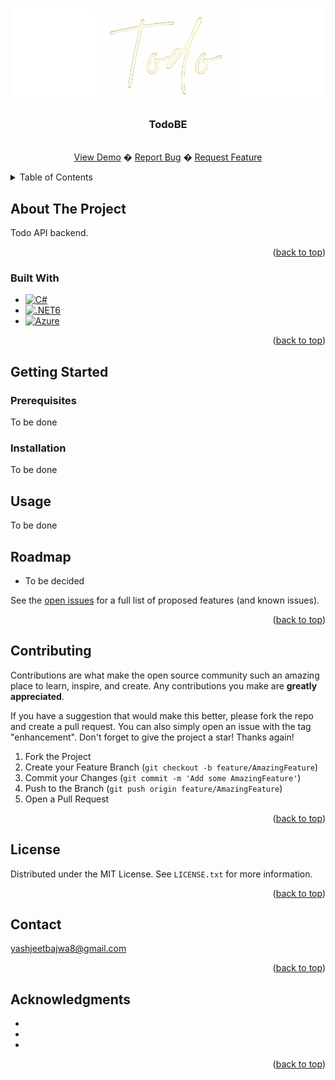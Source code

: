 <a name="readme-top"></a>
<!-- PROJECT LOGO -->
<br />
<div align="center">
  <a href="https://github.com/BroYash/TodoBE">
    <img src="images/logo.png" alt="Logo" width="500" height="149">
  </a>

<h3 align="center">TodoBE</h3>

  <p align="center">
    <br />
    <a href="https://github.com/BroYash/TodoBE">View Demo</a>
    �
    <a href="https://github.com/BroYash/TodoBE/issues">Report Bug</a>
    �
    <a href="https://github.com/BroYash/TodoBE/issues">Request Feature</a>
  </p>
</div>



<!-- TABLE OF CONTENTS -->
<details>
  <summary>Table of Contents</summary>
  <ol>
    <li>
      <a href="#about-the-project">About The Project</a>
      <ul>
        <li><a href="#built-with">Built With</a></li>
      </ul>
    </li>
    <li>
      <a href="#getting-started">Getting Started</a>
      <ul>
        <li><a href="#prerequisites">Prerequisites</a></li>
        <li><a href="#installation">Installation</a></li>
      </ul>
    </li>
    <li><a href="#usage">Usage</a></li>
    <li><a href="#roadmap">Roadmap</a></li>
    <li><a href="#contributing">Contributing</a></li>
    <li><a href="#license">License</a></li>
    <li><a href="#contact">Contact</a></li>
    <li><a href="#acknowledgments">Acknowledgments</a></li>
  </ol>
</details>


<!-- ABOUT THE PROJECT -->
## About The Project

Todo API backend.

<p align="right">(<a href="#readme-top">back to top</a>)</p>


### Built With

* [![C#][C#-icon]][C#-url]
* [![.NET6][.NET6-icon]][.NET6-url]
* [![Azure][Azure-icon]][Azure-url]


<p align="right">(<a href="#readme-top">back to top</a>)</p>



<!-- GETTING STARTED -->
## Getting Started

### Prerequisites

To be done


### Installation

To be done


<!-- USAGE EXAMPLES -->
## Usage

To be done


<!-- ROADMAP -->
## Roadmap

- To be decided

See the [open issues](https://github.com/BroYash/TodoBE/issues) for a full list of proposed features (and known issues).

<p align="right">(<a href="#readme-top">back to top</a>)</p>


<!-- CONTRIBUTING -->
## Contributing

Contributions are what make the open source community such an amazing place to learn, inspire, and create. Any contributions you make are **greatly appreciated**.

If you have a suggestion that would make this better, please fork the repo and create a pull request. You can also simply open an issue with the tag "enhancement".
Don't forget to give the project a star! Thanks again!

1. Fork the Project
2. Create your Feature Branch (`git checkout -b feature/AmazingFeature`)
3. Commit your Changes (`git commit -m 'Add some AmazingFeature'`)
4. Push to the Branch (`git push origin feature/AmazingFeature`)
5. Open a Pull Request

<p align="right">(<a href="#readme-top">back to top</a>)</p>



<!-- LICENSE -->
## License

Distributed under the MIT License. See `LICENSE.txt` for more information.

<p align="right">(<a href="#readme-top">back to top</a>)</p>

<!-- CONTACT -->
## Contact

yashjeetbajwa8@gmail.com

<p align="right">(<a href="#readme-top">back to top</a>)</p>

<!-- ACKNOWLEDGMENTS -->
## Acknowledgments

* []()
* []()
* []()

<p align="right">(<a href="#readme-top">back to top</a>)</p>


<!-- MARKDOWN LINKS & IMAGES -->
<!-- https://www.markdownguide.org/basic-syntax/#reference-style-links -->
[contributors-shield]: https://img.shields.io/github/contributors/BroYash/TodoBE.svg?style=for-the-badge
[contributors-url]: https://github.com/BroYash/TodoBE/graphs/contributors
[forks-shield]: https://img.shields.io/github/forks/BroYash/TodoBE.svg?style=for-the-badge
[forks-url]: https://github.com/BroYash/TodoBE/network/members
[stars-shield]: https://img.shields.io/github/stars/BroYash/TodoBE.svg?style=for-the-badge
[stars-url]: https://github.com/BroYash/TodoBE/stargazers
[issues-shield]: https://img.shields.io/github/issues/BroYash/TodoBE.svg?style=for-the-badge
[issues-url]: https://github.com/BroYash/TodoBE/issues
[license-shield]: https://img.shields.io/github/license/BroYash/TodoBE.svg?style=for-the-badge
[license-url]: https://github.com/BroYash/TodoBE/blob/master/LICENSE.txt
[C#-icon]: https://img.shields.io/badge/-C%23-blueviolet
[C#-url]: learn.microsoft.com/en-us/dotnet/csharp/
[.NET6-icon]: https://img.shields.io/badge/-.NET-blue
[.NET6-url]: dotnet.microsoft.com/en-us/apps/aspnet
[azure-icon]: https://img.shields.io/badge/-Azure-red
[azure-url]: azure.microsoft.com/en-us/s